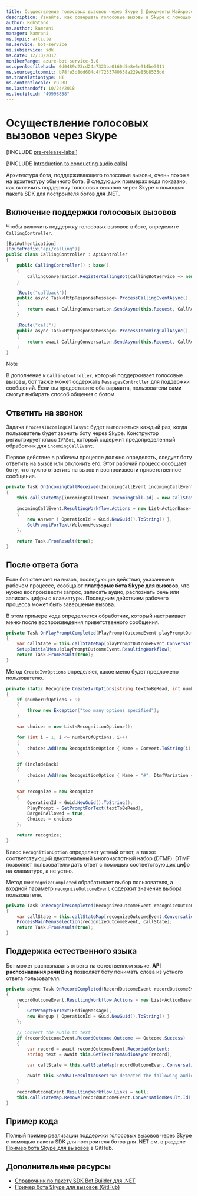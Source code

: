 ```yaml
---
title: Осуществление голосовых вызовов через Skype | Документы Майкрософт
description: Узнайте, как совершать голосовые вызовы в Skype с помощью пакета SDK для построителя ботов для .NET.
author: RobStand
ms.author: kamrani
manager: kamrani
ms.topic: article
ms.service: bot-service
ms.subservice: sdk
ms.date: 12/13/2017
monikerRange: azure-bot-service-3.0
ms.openlocfilehash: 0d0489c23cd24a7323ba0160d5e8e5e914be3011
ms.sourcegitcommit: b78fe3d8dd604c4f7233740658a229e85b8535dd
ms.translationtype: HT
ms.contentlocale: ru-RU
ms.lasthandoff: 10/24/2018
ms.locfileid: "49998858"
---
```

# <a name="conduct-audio-calls-with-skype"></a>Осуществление голосовых вызовов через Skype

[!INCLUDE [pre-release-label](../includes/pre-release-label-v3.md)]

[!INCLUDE [Introduction to conducting audio calls](../includes/snippet-audio-call-intro.md)]

Архитектура бота, поддерживающего голосовые вызовы, очень похожа на архитектуру обычного бота. В следующих примерах кода показано, как включить поддержку голосовых вызовов через Skype с помощью пакета SDK для построителя ботов для .NET. 

## <a name="enable-support-for-audio-calls"></a>Включение поддержки голосовых вызовов

Чтобы включить поддержку голосовых вызовов в боте, определите `CallingController`.

```cs
[BotAuthentication]
[RoutePrefix("api/calling")]
public class CallingController : ApiController
{
    public CallingController() : base()
    {
        CallingConversation.RegisterCallingBot(callingBotService => new IVRBot(callingBotService));
    }

    [Route("callback")]
    public async Task<HttpResponseMessage> ProcessCallingEventAsync()
    {
        return await CallingConversation.SendAsync(this.Request, CallRequestType.CallingEvent);
    }

    [Route("call")]
    public async Task<HttpResponseMessage> ProcessIncomingCallAsync()
    {
        return await CallingConversation.SendAsync(this.Request, CallRequestType.IncomingCall);
    }
}
```

> [!NOTE]
> В дополнение к `CallingController`, который поддерживает голосовые вызовы, бот также может содержать `MessagesController` для поддержки сообщений. Если вы предоставите оба варианта, пользователи сами смогут выбирать способ общения с ботом. <!-- docs on MessagesController are where? -->

##  <a name="answer-the-call"></a>Ответить на звонок

Задача `ProcessIncomingCallAsync` будет выполняться каждый раз, когда пользователь будет звонить боту через Skype.
Конструктор регистрирует класс `IVRBot`, который содержит предопределенный обработчик для `incomingCallEvent`.

Первое действие в рабочем процессе должно определять, следует боту ответить на вызов или отклонить его. Этот рабочий процесс сообщает боту, что нужно ответить на вызов и воспроизвести приветственное сообщение. 

```cs
private Task OnIncomingCallReceived(IncomingCallEvent incomingCallEvent)
{
    this.callStateMap[incomingCallEvent.IncomingCall.Id] = new CallState(incomingCallEvent.IncomingCall.Participants);

    incomingCallEvent.ResultingWorkflow.Actions = new List<ActionBase>
    {
        new Answer { OperationId = Guid.NewGuid().ToString() },
        GetPromptForText(WelcomeMessage)
    };

    return Task.FromResult(true);
}
```

## <a name="after-the-bot-answers"></a>После ответа бота

Если бот отвечает на вызов, последующие действия, указанные в рабочем процессе, сообщают **платформе бота Skype для вызовов**, что нужно воспроизвести запрос, записать аудио, распознать речь или записать цифры с клавиатуры. Последним действием рабочего процесса может быть завершение вызова. 

В этом примере кода определяется обработчик, который настраивает меню после воспроизведения приветственного сообщения.

```cs
private Task OnPlayPromptCompleted(PlayPromptOutcomeEvent playPromptOutcomeEvent)
{
    var callState = this.callStateMap[playPromptOutcomeEvent.ConversationResult.Id];
    SetupInitialMenu(playPromptOutcomeEvent.ResultingWorkflow);
    return Task.FromResult(true);
}
```

Метод `CreateIvrOptions` определяет, какое меню будет предложено пользователю.

```cs
private static Recognize CreateIvrOptions(string textToBeRead, int numberOfOptions, bool includeBack)
{
    if (numberOfOptions > 9)
    {
        throw new Exception("too many options specified");
    }

    var choices = new List<RecognitionOption>();

    for (int i = 1; i <= numberOfOptions; i++)
    {
        choices.Add(new RecognitionOption { Name = Convert.ToString(i), DtmfVariation = (char)('0' + i) });
    }

    if (includeBack)
    {
        choices.Add(new RecognitionOption { Name = "#", DtmfVariation = '#' });
    }

    var recognize = new Recognize
    {
        OperationId = Guid.NewGuid().ToString(),
        PlayPrompt = GetPromptForText(textToBeRead),
        BargeInAllowed = true,
        Choices = choices
    };

    return recognize;
}
```

Класс `RecognitionOption` определяет устный ответ, а также соответствующий двухтональный многочастотный набор (DTMF). DTMF позволяет пользователю дать ответ с помощью соответствующих цифр на клавиатуре, а не устно.

Метод `OnRecognizeCompleted` обрабатывает выбор пользователя, а входной параметр `recognizeOutcomeEvent` содержит значение выбора пользователя.

```cs
private Task OnRecognizeCompleted(RecognizeOutcomeEvent recognizeOutcomeEvent)
{
    var callState = this.callStateMap[recognizeOutcomeEvent.ConversationResult.Id];
    ProcessMainMenuSelection(recognizeOutcomeEvent, callState);
    return Task.FromResult(true);
}
```

## <a name="support-natural-language"></a>Поддержка естественного языка
Бот может распознавать ответы на естественном языке. **API распознавания речи Bing** позволяет боту понимать слова из устного ответа пользователя.

```cs
private async Task OnRecordCompleted(RecordOutcomeEvent recordOutcomeEvent)
{
    recordOutcomeEvent.ResultingWorkflow.Actions = new List<ActionBase>
    {
        GetPromptForText(EndingMessage),
        new Hangup { OperationId = Guid.NewGuid().ToString() }
    };

    // Convert the audio to text
    if (recordOutcomeEvent.RecordOutcome.Outcome == Outcome.Success)
    {
        var record = await recordOutcomeEvent.RecordedContent;
        string text = await this.GetTextFromAudioAsync(record);

        var callState = this.callStateMap[recordOutcomeEvent.ConversationResult.Id];

        await this.SendSTTResultToUser("We detected the following audio: " + text, callState.Participants);
    }

    recordOutcomeEvent.ResultingWorkflow.Links = null;
    this.callStateMap.Remove(recordOutcomeEvent.ConversationResult.Id);
}
```

## <a name="sample-code"></a>Пример кода

Полный пример реализации поддержки голосовых вызовов через Skype с помощью пакета SDK для построителя ботов для .NET см. в разделе <a href="https://github.com/Microsoft/BotBuilder-Samples/tree/master/CSharp/skype-CallingBot" target="_blank">Пример бота Skype для вызовов</a> в GitHub.

## <a name="additional-resources"></a>Дополнительные ресурсы

- <a href="/dotnet/api/?view=botbuilder-3.11.0" target="_blank">Справочник по пакету SDK Bot Builder для .NET</a>
- <a href="https://github.com/Microsoft/BotBuilder-Samples/tree/master/CSharp/skype-CallingBot" target="_blank">Пример бота Skype для вызовов (GitHub)</a>
